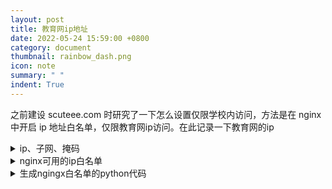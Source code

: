 ```yaml
---
layout: post
title: 教育网ip地址
date: 2022-05-24 15:59:00 +0800
category: document
thumbnail: rainbow_dash.png
icon: note
summary: " "
indent: True
---
```


之前建设 scuteee.com 时研究了一下怎么设置仅限学校内访问，方法是在 nginx 中开启 ip 地址白名单，仅限教育网ip访问。在此记录一下教育网的ip

<details>
<summary>ip、子网、掩码</summary>
{% highlight c %}
1.51.0.0        0.0.255.255    255.255.0.0
1.184.0.0       0.1.255.255    255.254.0.0
42.244.0.0      0.3.255.255    255.252.0.0
49.52.0.0       0.3.255.255    255.252.0.0
49.120.0.0      0.3.255.255    255.252.0.0
49.140.0.0      0.1.255.255    255.254.0.0
49.208.0.0      0.1.255.255    255.254.0.0
58.17.0.0       0.0.255.255    255.255.0.0
58.24.0.0       0.1.255.255    255.254.0.0
58.154.0.0      0.1.255.255    255.254.0.0
58.192.0.0     0.15.255.255    255.240.0.0
58.240.0.0      0.1.255.255    255.254.0.0
59.32.0.0      0.15.255.255    255.240.0.0
59.64.0.0      0.15.255.255    255.240.0.0
60.0.0.0       0.31.255.255    255.224.0.0
60.63.0.0       0.0.255.255    255.255.0.0
61.28.0.0        0.0.15.255    255.255.240.0
61.48.0.0       0.7.255.255    255.248.0.0
61.128.0.0     0.63.255.255    255.192.0.0
61.232.0.0      0.3.255.255    255.252.0.0
61.236.0.0      0.1.255.255    255.254.0.0
61.240.0.0      0.3.255.255    255.252.0.0
101.4.0.0       0.3.255.255    255.252.0.0
101.76.0.0      0.1.255.255    255.254.0.0
110.64.0.0      0.1.255.255    255.254.0.0
111.114.0.0     0.1.255.255    255.254.0.0
111.116.0.0     0.1.255.255    255.254.0.0
111.186.0.0     0.1.255.255    255.254.0.0
113.54.0.0      0.1.255.255    255.254.0.0
114.212.0.0     0.1.255.255    255.254.0.0
114.214.0.0     0.0.255.255    255.255.0.0
115.24.0.0      0.3.255.255    255.252.0.0
115.154.0.0     0.1.255.255    255.254.0.0
115.156.0.0     0.1.255.255    255.254.0.0
115.158.0.0     0.0.255.255    255.255.0.0
116.13.0.0      0.0.255.255    255.255.0.0
116.56.0.0      0.1.255.255    255.254.0.0
118.202.0.0     0.1.255.255    255.254.0.0
118.228.0.0     0.1.255.255    255.254.0.0
118.230.0.0     0.0.255.255    255.255.0.0
120.94.0.0      0.1.255.255    255.254.0.0
121.48.0.0      0.1.255.255    255.254.0.0
121.52.160.0     0.0.31.255    255.255.224.0
121.192.0.0     0.3.255.255    255.252.0.0
121.248.0.0     0.3.255.255    255.252.0.0
122.204.0.0     0.3.255.255    255.252.0.0
125.216.0.0     0.7.255.255    255.248.0.0
137.189.0.0     0.0.255.255    255.255.0.0
140.113.0.0     0.0.255.255    255.255.0.0
143.89.0.0      0.0.255.255    255.255.0.0
144.214.0.0     0.0.255.255    255.255.0.0
147.8.0.0       0.0.255.255    255.255.0.0
152.101.0.0     0.0.255.255    255.255.0.0
152.104.0.0     0.0.255.255    255.255.0.0
158.132.0.0     0.0.255.255    255.255.0.0
158.182.0.0     0.0.255.255    255.255.0.0
159.226.0.0     0.0.255.255    255.255.0.0
161.207.0.0     0.0.255.255    255.255.0.0
162.105.0.0     0.0.255.255    255.255.0.0
166.111.0.0     0.0.255.255    255.255.0.0
167.139.0.0     0.0.255.255    255.255.0.0
168.160.0.0     0.0.255.255    255.255.0.0
175.185.0.0     0.0.255.255    255.255.0.0
175.186.0.0     0.1.255.255    255.254.0.0
180.84.0.0      0.1.255.255    255.254.0.0
180.201.0.0     0.0.255.255    255.255.0.0
180.208.0.0     0.1.255.255    255.254.0.0
183.168.0.0     0.1.255.255    255.254.0.0
183.170.0.0     0.0.255.255    255.255.0.0
183.172.0.0     0.3.255.255    255.252.0.0
192.86.104.0      0.0.0.255    255.255.255.0
202.4.128.0      0.0.31.255    255.255.224.0
202.38.0.0      0.0.255.255    255.255.0.0
202.40.192.0     0.0.31.255    255.255.224.0
202.45.32.0      0.0.31.255    255.255.224.0
202.75.64.0      0.0.31.255    255.255.224.0
202.84.16.0       0.0.1.255    255.255.254.0
202.95.0.0       0.0.31.255    255.255.224.0
202.96.0.0     0.15.255.255    255.240.0.0
202.112.0.0     0.7.255.255    255.248.0.0
202.120.0.0     0.1.255.255    255.254.0.0
202.122.32.0     0.0.15.255    255.255.240.0
202.127.0.0      0.0.63.255    255.255.192.0
202.127.128.0   0.0.127.255    255.255.128.0
202.130.0.0      0.0.31.255    255.255.224.0
202.130.224.0    0.0.31.255    255.255.224.0
202.131.208.0    0.0.15.255    255.255.240.0
202.189.96.0     0.0.31.255    255.255.224.0
202.192.0.0    0.15.255.255    255.240.0.0
203.81.16.0      0.0.15.255    255.255.240.0
203.87.224.0     0.0.31.255    255.255.224.0
203.93.0.0      0.0.255.255    255.255.0.0
203.128.128.0    0.0.31.255    255.255.224.0
203.192.0.0      0.0.31.255    255.255.224.0
203.207.64.0     0.0.63.255    255.255.192.0
203.207.128.0   0.0.127.255    255.255.128.0
203.208.0.0      0.0.31.255    255.255.224.0
203.212.0.0      0.0.15.255    255.255.240.0
210.5.0.0        0.0.31.255    255.255.224.0
210.12.0.0      0.1.255.255    255.254.0.0
210.14.160.0     0.0.31.255    255.255.224.0
210.14.192.0     0.0.63.255    255.255.192.0
210.15.0.0      0.0.127.255    255.255.128.0
210.15.128.0     0.0.63.255    255.255.192.0
210.21.0.0      0.0.255.255    255.255.0.0
210.22.0.0      0.0.255.255    255.255.0.0
210.25.0.0      0.0.127.255    255.255.128.0
210.25.128.0     0.0.63.255    255.255.192.0
210.26.0.0      0.1.255.255    255.254.0.0
210.28.0.0      0.3.255.255    255.252.0.0
210.32.0.0     0.15.255.255    255.240.0.0
210.51.0.0      0.0.255.255    255.255.0.0
210.52.0.0      0.1.255.255    255.254.0.0
210.72.0.0      0.3.255.255    255.252.0.0
210.76.0.0      0.1.255.255    255.254.0.0
210.78.0.0      0.0.255.255    255.255.0.0
210.79.224.0     0.0.31.255    255.255.224.0
210.82.0.0      0.1.255.255    255.254.0.0
210.192.96.0     0.0.31.255    255.255.224.0
211.64.0.0      0.7.255.255    255.248.0.0
211.80.0.0     0.15.255.255    255.240.0.0
211.96.0.0      0.7.255.255    255.248.0.0
211.136.0.0     0.7.255.255    255.248.0.0
211.144.0.0    0.15.255.255    255.240.0.0
211.160.0.0     0.7.255.255    255.248.0.0
218.0.0.0      0.31.255.255    255.224.0.0
218.56.0.0      0.7.255.255    255.248.0.0
218.64.0.0     0.31.255.255    255.224.0.0
218.96.0.0      0.3.255.255    255.252.0.0
218.104.0.0     0.3.255.255    255.252.0.0
218.108.0.0     0.0.255.255    255.255.0.0
218.192.0.0    0.15.255.255    255.240.0.0
218.240.0.0     0.7.255.255    255.248.0.0
219.72.0.0      0.0.255.255    255.255.0.0
219.128.0.0    0.31.255.255    255.224.0.0
219.216.0.0     0.7.255.255    255.248.0.0
219.224.0.0    0.15.255.255    255.240.0.0
219.242.0.0     0.1.255.255    255.254.0.0
219.244.0.0     0.3.255.255    255.252.0.0
220.160.0.0    0.31.255.255    255.224.0.0
220.192.0.0    0.15.255.255    255.240.0.0
220.234.0.0     0.0.255.255    255.255.0.0
220.248.0.0     0.3.255.255    255.252.0.0
220.252.0.0     0.0.255.255    255.255.0.0
221.0.0.0      0.15.255.255    255.240.0.0
221.130.0.0     0.1.255.255    255.254.0.0
221.137.0.0     0.0.255.255    255.255.0.0
221.172.0.0     0.3.255.255    255.252.0.0
221.192.0.0     0.7.255.255    255.248.0.0
221.200.0.0     0.3.255.255    255.252.0.0
221.204.0.0     0.1.255.255    255.254.0.0
221.208.0.0     0.3.255.255    255.252.0.0
221.212.0.0     0.0.255.255    255.255.0.0
221.214.0.0     0.1.255.255    255.254.0.0
221.216.0.0     0.7.255.255    255.248.0.0
221.224.0.0    0.15.255.255    255.240.0.0
222.16.0.0     0.15.255.255    255.240.0.0
222.32.0.0     0.31.255.255    255.224.0.0
222.64.0.0     0.31.255.255    255.224.0.0
222.132.0.0     0.3.255.255    255.252.0.0
222.136.0.0     0.7.255.255    255.248.0.0
222.160.0.0     0.3.255.255    255.252.0.0
222.168.0.0     0.7.255.255    255.248.0.0
222.176.0.0    0.15.255.255    255.240.0.0
222.192.0.0    0.15.255.255    255.240.0.0
222.208.0.0     0.7.255.255    255.248.0.0
222.216.0.0     0.1.255.255    255.254.0.0
222.218.0.0     0.0.255.255    255.255.0.0
222.222.0.0     0.1.255.255    255.254.0.0
222.240.0.0     0.7.255.255    255.248.0.0
223.2.0.0       0.1.255.255    255.254.0.0
223.128.0.0     0.1.255.255    255.254.0.0
{% endhighlight %}
</details>

<details>
<summary>nginx可用的ip白名单</summary>
{% highlight c %}
allow 1.51.0.0/16;
allow 1.184.0.0/15;
allow 42.244.0.0/14;
allow 49.52.0.0/14;
allow 49.120.0.0/14;
allow 49.140.0.0/15;
allow 49.208.0.0/15;
allow 58.17.0.0/16;
allow 58.24.0.0/15;
allow 58.154.0.0/15;
allow 58.192.0.0/12;
allow 58.240.0.0/15;
allow 59.32.0.0/12;
allow 59.64.0.0/12;
allow 60.0.0.0/11;
allow 60.63.0.0/16;
allow 61.28.0.0/20;
allow 61.48.0.0/13;
allow 61.128.0.0/10;
allow 61.232.0.0/14;
allow 61.236.0.0/15;
allow 61.240.0.0/14;
allow 101.4.0.0/14;
allow 101.76.0.0/15;
allow 110.64.0.0/15;
allow 111.114.0.0/15;
allow 111.116.0.0/15;
allow 111.186.0.0/15;
allow 113.54.0.0/15;
allow 114.212.0.0/15;
allow 114.214.0.0/16;
allow 115.24.0.0/14;
allow 115.154.0.0/15;
allow 115.156.0.0/15;
allow 115.158.0.0/16;
allow 116.13.0.0/16;
allow 116.56.0.0/15;
allow 118.202.0.0/15;
allow 118.228.0.0/15;
allow 118.230.0.0/16;
allow 120.94.0.0/15;
allow 121.48.0.0/15;
allow 121.52.160.0/19;
allow 121.192.0.0/14;
allow 121.248.0.0/14;
allow 122.204.0.0/14;
allow 125.216.0.0/13;
allow 137.189.0.0/16;
allow 140.113.0.0/16;
allow 143.89.0.0/16;
allow 144.214.0.0/16;
allow 147.8.0.0/16;
allow 152.101.0.0/16;
allow 152.104.0.0/16;
allow 158.132.0.0/16;
allow 158.182.0.0/16;
allow 159.226.0.0/16;
allow 161.207.0.0/16;
allow 162.105.0.0/16;
allow 166.111.0.0/16;
allow 167.139.0.0/16;
allow 168.160.0.0/16;
allow 175.185.0.0/16;
allow 175.186.0.0/15;
allow 180.84.0.0/15;
allow 180.201.0.0/16;
allow 180.208.0.0/15;
allow 183.168.0.0/15;
allow 183.170.0.0/16;
allow 183.172.0.0/14;
allow 192.86.104.0/24;
allow 202.4.128.0/19;
allow 202.38.0.0/16;
allow 202.40.192.0/19;
allow 202.45.32.0/19;
allow 202.75.64.0/19;
allow 202.84.16.0/23;
allow 202.95.0.0/19;
allow 202.96.0.0/12;
allow 202.112.0.0/13;
allow 202.120.0.0/15;
allow 202.122.32.0/20;
allow 202.127.0.0/18;
allow 202.127.128.0/17;
allow 202.130.0.0/19;
allow 202.130.224.0/19;
allow 202.131.208.0/20;
allow 202.189.96.0/19;
allow 202.192.0.0/12;
allow 203.81.16.0/20;
allow 203.87.224.0/19;
allow 203.93.0.0/16;
allow 203.128.128.0/19;
allow 203.192.0.0/19;
allow 203.207.64.0/18;
allow 203.207.128.0/17;
allow 203.208.0.0/19;
allow 203.212.0.0/20;
allow 210.5.0.0/19;
allow 210.12.0.0/15;
allow 210.14.160.0/19;
allow 210.14.192.0/18;
allow 210.15.0.0/17;
allow 210.15.128.0/18;
allow 210.21.0.0/16;
allow 210.22.0.0/16;
allow 210.25.0.0/17;
allow 210.25.128.0/18;
allow 210.26.0.0/15;
allow 210.28.0.0/14;
allow 210.32.0.0/12;
allow 210.51.0.0/16;
allow 210.52.0.0/15;
allow 210.72.0.0/14;
allow 210.76.0.0/15;
allow 210.78.0.0/16;
allow 210.79.224.0/19;
allow 210.82.0.0/15;
allow 210.192.96.0/19;
allow 211.64.0.0/13;
allow 211.80.0.0/12;
allow 211.96.0.0/13;
allow 211.136.0.0/13;
allow 211.144.0.0/12;
allow 211.160.0.0/13;
allow 218.0.0.0/11;
allow 218.56.0.0/13;
allow 218.64.0.0/11;
allow 218.96.0.0/14;
allow 218.104.0.0/14;
allow 218.108.0.0/16;
allow 218.192.0.0/12;
allow 218.240.0.0/13;
allow 219.72.0.0/16;
allow 219.128.0.0/11;
allow 219.216.0.0/13;
allow 219.224.0.0/12;
allow 219.242.0.0/15;
allow 219.244.0.0/14;
allow 220.160.0.0/11;
allow 220.192.0.0/12;
allow 220.234.0.0/16;
allow 220.248.0.0/14;
allow 220.252.0.0/16;
allow 221.0.0.0/12;
allow 221.130.0.0/15;
allow 221.137.0.0/16;
allow 221.172.0.0/14;
allow 221.192.0.0/13;
allow 221.200.0.0/14;
allow 221.204.0.0/15;
allow 221.208.0.0/14;
allow 221.212.0.0/16;
allow 221.214.0.0/15;
allow 221.216.0.0/13;
allow 221.224.0.0/12;
allow 222.16.0.0/12;
allow 222.32.0.0/11;
allow 222.64.0.0/11;
allow 222.132.0.0/14;
allow 222.136.0.0/13;
allow 222.160.0.0/14;
allow 222.168.0.0/13;
allow 222.176.0.0/12;
allow 222.192.0.0/12;
allow 222.208.0.0/13;
allow 222.216.0.0/15;
allow 222.218.0.0/16;
allow 222.222.0.0/15;
allow 222.240.0.0/13;
allow 223.2.0.0/15;
allow 223.128.0.0/15;
{% endhighlight %}
</details>

<details>
<summary>生成ngingx白名单的python代码</summary>
{% highlight python %}
def netmask_to_bit_length(netmask):
    return sum([bin(int(i)).count('1') for i in netmask.split('.')])

f = open("ip_num.txt", "a")
for line in open("ip.txt"):
    ip = line.split()
    f.write("allow "+ip[0]+'/'+str(netmask_to_bit_length(ip[2]))+';\n')
f.close()
{% endhighlight %}
</details>
